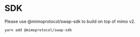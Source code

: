 # SDK

Please use  @mimoprotocol/swap-sdk to build on top of mimo v2.

```text
yarn add @mimoprotocol/swap-sdk
```

